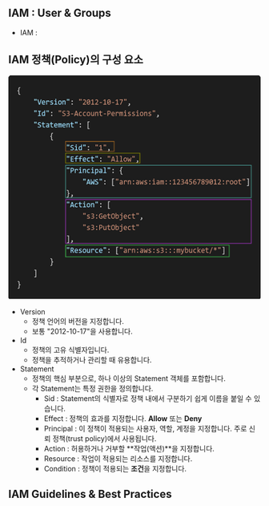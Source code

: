 ## IAM : User & Groups
- IAM :

## IAM 정책(Policy)의 구성 요소
![iam](images/iam.png)
- Version
  - 정책 언어의 버전을 지정합니다.
  - 보통 "2012-10-17"을 사용합니다.
- Id
  - 정책의 고유 식별자입니다.
  - 정책을 추적하거나 관리할 때 유용합니다.
- Statement
  - 정책의 핵심 부분으로, 하나 이상의 Statement 객체를 포함합니다.
  - 각 Statement는 특정 권한을 정의합니다.
    - Sid : Statement의 식별자로 정책 내에서 구분하기 쉽게 이름을 붙일 수 있습니다.
    - Effect : 정책의 효과를 지정합니다. **Allow** 또는 **Deny**
    - Principal : 이 정책이 적용되는 사용자, 역할, 계정을 지정합니다. 주로 신뢰 정책(trust policy)에서 사용됩니다.
    - Action : 허용하거나 거부할 **작업(액션)**을 지정합니다.
    - Resource : 작업이 적용되는 리소스를 지정합니다.
    - Condition : 정책이 적용되는 **조건**을 지정합니다.

## IAM Guidelines & Best Practices